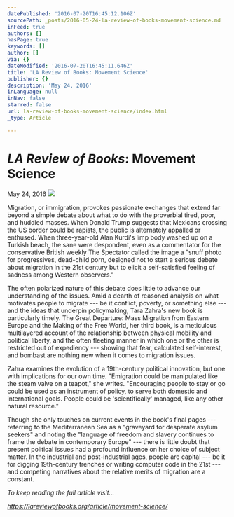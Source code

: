 ```yaml
---
datePublished: '2016-07-20T16:45:12.106Z'
sourcePath: _posts/2016-05-24-la-review-of-books-movement-science.md
inFeed: true
authors: []
hasPage: true
keywords: []
author: []
via: {}
dateModified: '2016-07-20T16:45:11.646Z'
title: 'LA Review of Books: Movement Science'
publisher: {}
description: 'May 24, 2016'
inLanguage: null
inNav: false
starred: false
url: la-review-of-books-movement-science/index.html
_type: Article

---
```

# _**LA Review of Books**_**: Movement Science**

May 24, 2016
![](https://the-grid-user-content.s3-us-west-2.amazonaws.com/ebc30211-e53e-4003-bbe3-965a89cbe1e3.jpg)

Migration, or immigration, provokes passionate exchanges that extend far beyond a simple debate about what to do with the proverbial tired, poor, and huddled masses. When Donald Trump suggests that Mexicans crossing the US border could be rapists, the public is alternately appalled or enthused. When three-year-old Alan Kurdi's limp body washed up on a Turkish beach, the sane were despondent, even as a commentator for the conservative British weekly The Spectator called the image a "snuff photo for progressives, dead-child porn, designed not to start a serious debate about migration in the 21st century but to elicit a self-satisfied feeling of sadness among Western observers."

The often polarized nature of this debate does little to advance our understanding of the issues. Amid a dearth of reasoned analysis on what motivates people to migrate --- be it conflict, poverty, or something else --- and the ideas that underpin policymaking, Tara Zahra's new book is particularly timely. The Great Departure: Mass Migration from Eastern Europe and the Making of the Free World, her third book, is a meticulous multilayered account of the relationship between physical mobility and political liberty, and the often fleeting manner in which one or the other is restricted out of expediency --- showing that fear, calculated self-interest, and bombast are nothing new when it comes to migration issues.

Zahra examines the evolution of a 19th-century political innovation, but one with implications for our own time. "Emigration could be manipulated like the steam valve on a teapot," she writes. "Encouraging people to stay or go could be used as an instrument of policy, to serve both domestic and international goals. People could be 'scientifically' managed, like any other natural resource."

Though she only touches on current events in the book's final pages --- referring to the Mediterranean Sea as a "graveyard for desperate asylum seekers" and noting the "language of freedom and slavery continues to frame the debate in contemporary Europe" --- there is little doubt that present political issues had a profound influence on her choice of subject matter. In the industrial and post-industrial ages, people are capital --- be it for digging 19th-century trenches or writing computer code in the 21st --- and competing narratives about the relative merits of migration are a constant.

_To keep reading the full article visit..._

_https://lareviewofbooks.org/article/movement-science/_